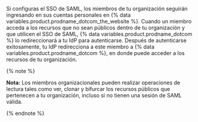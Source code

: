 Si configuras el SSO de SAML, los miembros de tu organización seguirán ingresando en sus cuentas personales en {% data variables.product.prodname_dotcom_the_website %}. Cuando un miembro acceda a los recursos que no sean públicos dentro de tu organización y que utilicen el SSO de SAML, {% data variables.product.prodname_dotcom %} lo redireccionará a tu IdP para autenticarse. Después de autenticarse exitosamente, tu IdP redirecciona a este miembro a {% data variables.product.prodname_dotcom %}, en donde puede acceder a los recursos de tu organización.

{% note %}

**Nota:** Los miembros organizacionales pueden realizar operaciones de lectura tales como ver, clonar y bifurcar los recursos públicos que pertenecen a tu organización, incluso si no tienen una sesión de SAML válida.

{% endnote %}
